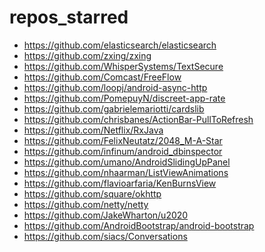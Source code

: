 repos_starred
==================
+ https://github.com/elasticsearch/elasticsearch
+ https://github.com/zxing/zxing
+ https://github.com/WhisperSystems/TextSecure
+ https://github.com/Comcast/FreeFlow
+ https://github.com/loopj/android-async-http
+ https://github.com/PomepuyN/discreet-app-rate
+ https://github.com/gabrielemariotti/cardslib
+ https://github.com/chrisbanes/ActionBar-PullToRefresh
+ https://github.com/Netflix/RxJava
+ https://github.com/FelixNeutatz/2048_M-A-Star
+ https://github.com/infinum/android_dbinspector
+ https://github.com/umano/AndroidSlidingUpPanel
+ https://github.com/nhaarman/ListViewAnimations
+ https://github.com/flavioarfaria/KenBurnsView
+ https://github.com/square/okhttp
+ https://github.com/netty/netty
+ https://github.com/JakeWharton/u2020
+ https://github.com/AndroidBootstrap/android-bootstrap
+ https://github.com/siacs/Conversations